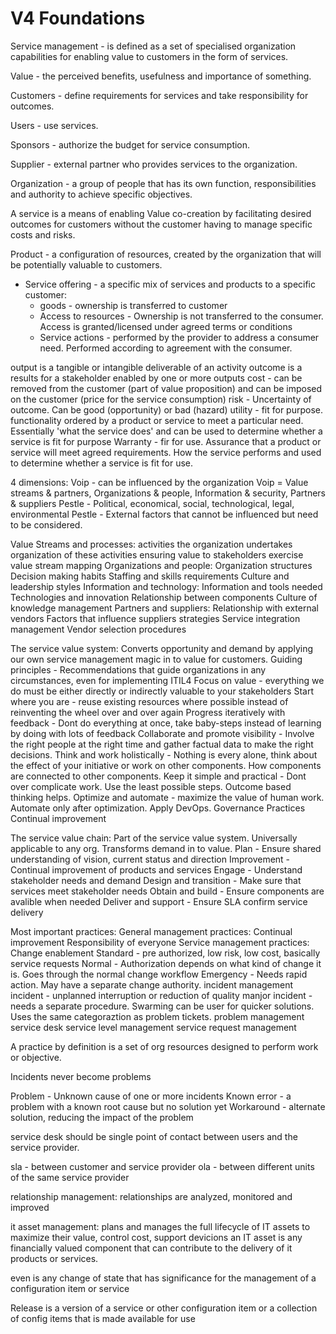 # V4 Foundations


Service management - is defined as a set of specialised organization capabilities for enabling value to customers in the form of services.

Value - the perceived benefits, usefulness and importance of something.

Customers - define requirements for services and take responsibility for outcomes.

Users - use services.

Sponsors - authorize the budget for service consumption.

Supplier - external partner who provides services to the organization.

Organization - a group of people that has its own function, responsibilities and authority to achieve specific objectives.


A service is a means of enabling Value co-creation by facilitating desired outcomes for customers without the customer having to manage specific costs and risks.

Product - a configuration of resources, created by the organization that will be potentially valuable to customers.

- Service offering - a specific mix of services and products to a specific customer:
  - goods - ownership is transferred to customer
  - Access to resources - Ownership is not transferred to the consumer.  Access is granted/licensed under agreed terms or conditions
  - Service actions - performed by the provider to address a consumer need.  Performed according to agreement with the consumer.
	

output is a tangible or intangible deliverable of an activity
outcome is a results for a stakeholder enabled by one or more outputs
cost - can be removed from the customer (part of value proposition) and can be imposed on the customer (price for the service consumption)
risk - Uncertainty of outcome.  Can be good (opportunity) or bad (hazard)
utility - fit for purpose.  functionality ordered by a product or service to meet a particular need.  Essentially 'what the service does' and can be used to determine whether a service is fit for purpose
Warranty - fir for use. Assurance that a product or service will meet agreed requirements.  How the service performs and used to determine whether a service is fit for use.


4 dimensions:
	Voip - can be influenced by the organization
		Voip = Value streams & partners, Organizations & people, Information & security, Partners & suppliers
	Pestle - Political, economical, social, technological, legal, environmental
		Pestle - External factors that cannot be influenced but need to be considered.

Value Streams and processes:
	activities the organization undertakes
	organization of these activities ensuring value to stakeholders
	exercise value stream mapping
Organizations and people:
	Organization structures
	Decision making habits
	Staffing and skills requirements
	Culture and leadership styles
Information and technology:
	Information and tools needed
	Technologies and innovation
	Relationship between components
	Culture of knowledge management
Partners and suppliers:
	Relationship with external vendors
	Factors that influence suppliers strategies
	Service integration management
	Vendor selection procedures
	
The service value system:
Converts opportunity and demand by applying our own service management magic in to value for customers.
	Guiding principles -
		Recommendations that guide organizations in any circumstances, even for implementing ITIL4
		Focus on value - everything we do must be either directly or indirectly valuable to your stakeholders
		Start where you are - reuse existing resources where possible instead of reinventing the wheel over and over again
		Progress iteratively with feedback - Dont do everything at once, take baby-steps instead of learning by doing with lots of feedback
		Collaborate and promote visibility - Involve the right people at the right time and gather factual data to make the right decisions.
		Think and work holistically - Nothing is every alone, think about the effect of your initiative or work on other components.  How components are connected to other components.
		Keep it simple and practical - Dont over complicate work.  Use the least possible steps.  Outcome based thinking helps.
		Optimize and automate - maximize the value of human work.  Automate only after optimization. Apply DevOps.
	Governance
	Practices
	Continual improvement
	
The service value chain:
Part of the service value system.
Universally applicable to any org.
Transforms demand in to value.
	Plan - Ensure shared understanding of vision, current status and direction
	Improvement - Continual improvement of products and services
	Engage - Understand stakeholder needs and demand
	Design and transition - Make sure that services meet stakeholder needs
	Obtain and build - Ensure components are avalible when needed
	Deliver and support - Ensure SLA confirm service delivery
	
Most important practices:
	General management practices:
		Continual improvement
			Responsibility of everyone
	Service management practices:
		Change enablement
			Standard - pre authorized, low risk, low cost, basically service requests
			Normal - Authorization depends on what kind of change it is.  Goes through the normal change workflow
			Emergency - Needs rapid action.  May have a separate change authority.
		incident management
			incident - unplanned interruption or reduction of quality
			manjor incident - needs a separate procedure.  Swarming can be user for quicker solutions.
			Uses the same categoraztion as problem tickets.
		problem management
		service desk
		service level management
		service request management

A practice by definition is a set of org resources designed to perform work or objective.

Incidents never become problems

Problem - Unknown cause of one or more incidents
Known error - a problem with a known root cause but no solution yet
Workaround - alternate solution, reducing the impact of the problem

service desk should be single point of contact between users and the service provider.

sla - between customer and service provider
ola - between different units of the same service provider

relationship management:
	relationships are analyzed, monitored and improved
	
it asset management:
	plans and manages the full lifecycle of IT assets to maximize their value, control cost, support devicions
	an IT asset is any financially valued component that can contribute to the delivery of it products or services.
	
even is any change of state that has significance for the management of a configuration item or service

Release is a version of a service or other configuration item or a collection of config items that is made available for use
